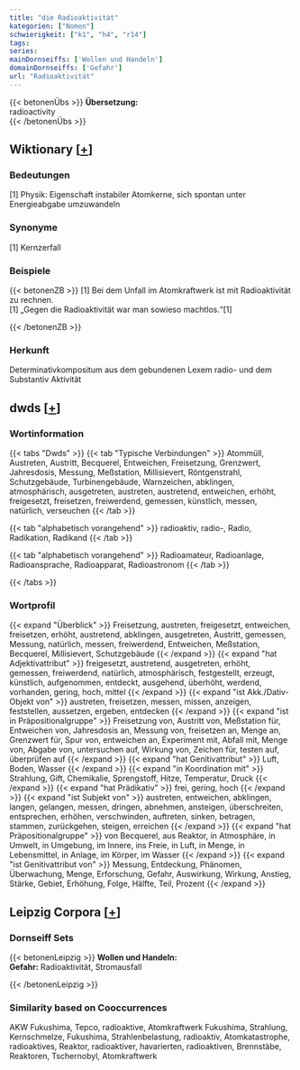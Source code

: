 ```yaml
---
title: "die Radioaktivität"
kategorien: ["Nomen"]
schwierigkeit: ["k1", "h4", "r14"]
tags:
series:
mainDornseiffs: ['Wollen und Handeln']
domainDornseiffs: ['Gefahr']
url: "Radioaktivität"
---
```


{{< betonenÜbs >}}
**Übersetzung:**  
radioactivity  
{{< /betonenÜbs >}}

## Wiktionary [[+](https://de.wiktionary.org/wiki/Radioaktivität)]

### Bedeutungen
[1] Physik: Eigenschaft instabiler Atomkerne, sich spontan unter Energieabgabe umzuwandeln  

### Synonyme
[1] Kernzerfall  

### Beispiele
{{< betonenZB >}}
[1] Bei dem Unfall im Atomkraftwerk ist mit Radioaktivität zu rechnen.  
[1] „Gegen die Radioaktivität war man sowieso machtlos.“[1]  

{{< /betonenZB >}}
### Herkunft
Determinativkompositum aus dem gebundenen Lexem radio- und dem Substantiv Aktivität  



## dwds [[+](https://www.dwds.de/wb/Radioaktivität)]

### Wortinformation
{{< tabs "Dwds" >}}
{{< tab "Typische Verbindungen" >}}
Atommüll, Austreten, Austritt, Becquerel, Entweichen, Freisetzung, Grenzwert, Jahresdosis, Messung, Meßstation, Millisievert, Röntgenstrahl, Schutzgebäude, Turbinengebäude, Warnzeichen, abklingen, atmosphärisch, ausgetreten, austreten, austretend, entweichen, erhöht, freigesetzt, freisetzen, freiwerdend, gemessen, künstlich, messen, natürlich, verseuchen
{{< /tab >}}

{{< tab "alphabetisch vorangehend" >}}
radioaktiv, radio-, Radio, Radikation, Radikand
{{< /tab >}}

{{< tab "alphabetisch vorangehend" >}}
Radioamateur, Radioanlage, Radioansprache, Radioapparat, Radioastronom
{{< /tab >}}

{{< /tabs >}}

### Wortprofil
{{< expand "Überblick" >}} Freisetzung, austreten, freigesetzt, entweichen, freisetzen, erhöht, austretend, abklingen, ausgetreten, Austritt, gemessen, Messung, natürlich, messen, freiwerdend, Entweichen, Meßstation, Becquerel, Millisievert, Schutzgebäude {{< /expand >}}
{{< expand "hat Adjektivattribut" >}} freigesetzt, austretend, ausgetreten, erhöht, gemessen, freiwerdend, natürlich, atmosphärisch, festgestellt, erzeugt, künstlich, aufgenommen, entdeckt, ausgehend, überhöht, werdend, vorhanden, gering, hoch, mittel {{< /expand >}}
{{< expand "ist Akk./Dativ-Objekt von" >}} austreten, freisetzen, messen, missen, anzeigen, feststellen, aussetzen, ergeben, entdecken {{< /expand >}}
{{< expand "ist in Präpositionalgruppe" >}} Freisetzung von, Austritt von, Meßstation für, Entweichen von, Jahresdosis an, Messung von, freisetzen an, Menge an, Grenzwert für, Spur von, entweichen an, Experiment mit, Abfall mit, Menge von, Abgabe von, untersuchen auf, Wirkung von, Zeichen für, testen auf, überprüfen auf {{< /expand >}}
{{< expand "hat Genitivattribut" >}} Luft, Boden, Wasser {{< /expand >}}
{{< expand "in Koordination mit" >}} Strahlung, Gift, Chemikalie, Sprengstoff, Hitze, Temperatur, Druck {{< /expand >}}
{{< expand "hat Prädikativ" >}} frei, gering, hoch {{< /expand >}}
{{< expand "ist Subjekt von" >}} austreten, entweichen, abklingen, langen, gelangen, messen, dringen, abnehmen, ansteigen, überschreiten, entsprechen, erhöhen, verschwinden, auftreten, sinken, betragen, stammen, zurückgehen, steigen, erreichen {{< /expand >}}
{{< expand "hat Präpositionalgruppe" >}} von Becquerel, aus Reaktor, in Atmosphäre, in Umwelt, in Umgebung, im Innere, ins Freie, in Luft, in Menge, in Lebensmittel, in Anlage, im Körper, im Wasser {{< /expand >}}
{{< expand "ist Genitivattribut von" >}} Messung, Entdeckung, Phänomen, Überwachung, Menge, Erforschung, Gefahr, Auswirkung, Wirkung, Anstieg, Stärke, Gebiet, Erhöhung, Folge, Hälfte, Teil, Prozent {{< /expand >}}

## Leipzig Corpora [[+](https://corpora.uni-leipzig.de/en/res?word=Radioaktivität&corpusId=deu_newscrawl-public_2018)]

### Dornseiff Sets
{{< betonenLeipzig >}}
**Wollen und Handeln:**  
**Gefahr:** Radioaktivität, Stromausfall  

{{< /betonenLeipzig >}}

### Similarity based on Cooccurrences
AKW Fukushima, Tepco, radioaktive, Atomkraftwerk Fukushima, Strahlung, Kernschmelze, Fukushima, Strahlenbelastung, radioaktiv, Atomkatastrophe, radioaktives, Reaktor, radioaktiver, havarierten, radioaktiven, Brennstäbe, Reaktoren, Tschernobyl, Atomkraftwerk

